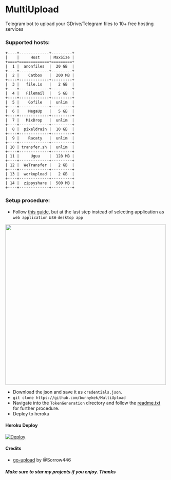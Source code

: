 # MultiUpload
Telegram bot to upload your GDrive/Telegram files to 10+ free hosting services

### Supported hosts:
```
+----+-------------+---------+
|    |     Host    | MaxSize |
+====+=============+=========+
|  1 |  anonfiles  |  20 GB  |
+----+-------------+---------+
|  2 |    Catbox   |  200 MB |
+----+-------------+---------+
|  3 |   file.io   |   2 GB  |
+----+-------------+---------+
|  4 |   Filemail  |   5 GB  |
+----+-------------+---------+
|  5 |    Gofile   |  unlim  |
+----+-------------+---------+
|  6 |    MegaUp   |   5 GB  |
+----+-------------+---------+
|  7 |   MixDrop   |  unlim  |
+----+-------------+---------+
|  8 |  pixeldrain |  10 GB  |
+----+-------------+---------+
|  9 |    Racaty   |  unlim  |
+----+-------------+---------+
| 10 | transfer.sh |  unlim  |
+----+-------------+---------+
| 11 |     Uguu    |  128 MB |
+----+-------------+---------+
| 12 |  WeTransfer |   2 GB  |
+----+-------------+---------+
| 13 |  workupload |   2 GB  |
+----+-------------+---------+
| 14 |  zippyshare |  500 MB |
+----+-------------+---------+
```
### Setup procedure:

- Follow [this guide](https://www.iperiusbackup.net/en/how-to-enable-google-drive-api-and-get-client-credentials/), but at the last step instead of selecting application as `web application` use `desktop app`   

<img src="https://user-images.githubusercontent.com/67633271/177330592-c686e8f6-2e16-4461-9e50-f84effd66969.png" width="500"/>    

- Download the json and save it as `credentials.json`.    
- `git clone https://github.com/bunnykek/MultiUpload`     
- Navigate into the `TokenGeneration` directory and follow the [readme.txt](https://github.com/bunnykek/MultiUpload/blob/main/TokenGeneration/readme.txt) for further procedure.
- Deploy to heroku 
#### Heroku Deploy
[![Deploy](https://www.herokucdn.com/deploy/button.svg)](https://heroku.com/deploy?template=https://github.com/bunnykek/MultiUpload)

#### Credits
- [go-upload](https://github.com/Sorrow446/go-upload) by @Sorrow446
##### Make sure to star my projects if you enjoy. Thanks
